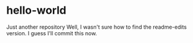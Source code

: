# hello-world
Just another repository
Well, I wasn't sure how to find the readme-edits version. I guess I'll commit this now.
